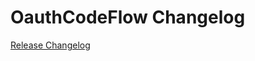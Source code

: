 # OauthCodeFlow Changelog

[Release Changelog](https://github.com/spryker/oauth-code-flow/releases)
